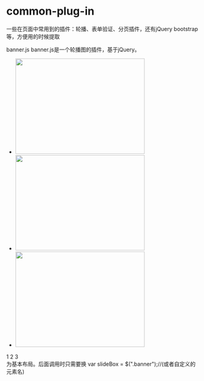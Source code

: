 # common-plug-in
一些在页面中常用到的插件：轮播、表单验证、分页插件，还有jQuery bootstrap等，方便用的时候提取

banner.js
banner.js是一个轮播图的插件，基于jQuery。
    <div class="banner">
		<ul>
			<li><img src="img/banner1.png" width="339" height="250"  alt="" /></li>
			<li><img src="img/banner2.png" width="339" height="250"  alt="" /></li>
			<li><img src="img/banner3.jpg" width="339" height="250"  alt="" /></li>
		</ul>
		<div class="pagination">
			<span class="active">1</span>
			<span>2</span>
			<span>3</span>
	    </div>
	</div>
	为基本布局。后面调用时只需要换 var slideBox = $(".banner");//(或者自定义的元素名)

